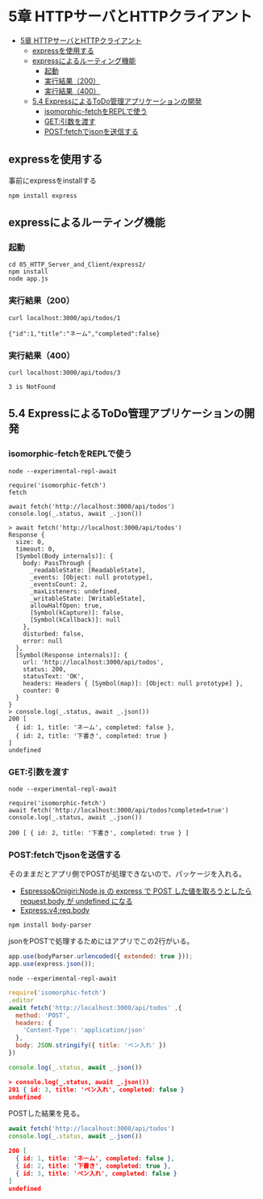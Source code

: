 # 5章 HTTPサーバとHTTPクライアント

- [5章 HTTPサーバとHTTPクライアント](#5章-httpサーバとhttpクライアント)
  - [expressを使用する](#expressを使用する)
  - [expressによるルーティング機能](#expressによるルーティング機能)
    - [起動](#起動)
    - [実行結果（200）](#実行結果200)
    - [実行結果（400）](#実行結果400)
  - [5.4 ExpressによるToDo管理アプリケーションの開発](#54-expressによるtodo管理アプリケーションの開発)
    - [isomorphic-fetchをREPLで使う](#isomorphic-fetchをreplで使う)
    - [GET:引数を渡す](#get引数を渡す)
    - [POST:fetchでjsonを送信する](#postfetchでjsonを送信する)

## expressを使用する

事前にexpressをinstallする
```
npm install express
```

## expressによるルーティング機能

### 起動

```
cd 05_HTTP_Server_and_Client/express2/
npm install
node app.js
```

### 実行結果（200）

```
curl localhost:3000/api/todos/1
```
```
{"id":1,"title":"ネーム","completed":false}
```


### 実行結果（400）

```
curl localhost:3000/api/todos/3
```
```
3 is NotFound
```

## 5.4 ExpressによるToDo管理アプリケーションの開発

###  isomorphic-fetchをREPLで使う

```
node --experimental-repl-await
```

```
require('isomorphic-fetch')
fetch

await fetch('http://localhost:3000/api/todos')
console.log(_.status, await _.json())
```

```
> await fetch('http://localhost:3000/api/todos')
Response {
  size: 0,
  timeout: 0,
  [Symbol(Body internals)]: {
    body: PassThrough {
      _readableState: [ReadableState],
      _events: [Object: null prototype],
      _eventsCount: 2,
      _maxListeners: undefined,
      _writableState: [WritableState],
      allowHalfOpen: true,
      [Symbol(kCapture)]: false,
      [Symbol(kCallback)]: null
    },
    disturbed: false,
    error: null
  },
  [Symbol(Response internals)]: {
    url: 'http://localhost:3000/api/todos',
    status: 200,
    statusText: 'OK',
    headers: Headers { [Symbol(map)]: [Object: null prototype] },
    counter: 0
  }
}
> console.log(_.status, await _.json())
200 [
  { id: 1, title: 'ネーム', completed: false },
  { id: 2, title: '下書き', completed: true }
]
undefined
```

### GET:引数を渡す

```
node --experimental-repl-await
```

```
require('isomorphic-fetch')
await fetch('http://localhost:3000/api/todos?completed=true')
console.log(_.status, await _.json())
```

```
200 [ { id: 2, title: '下書き', completed: true } ]
```

### POST:fetchでjsonを送信する

そのままだとアプリ側でPOSTが処理できないので、パッケージを入れる。  
- [Espresso&Onigiri:Node.js の express で POST した値を取ろうとしたら request.body が undefined になる](https://va2577.github.io/post/99/)
- [Express:v4:req.body](https://expressjs.com/en/4x/api.html#req.body)

```
npm install body-parser
```

jsonをPOSTで処理するためにはアプリでこの2行がいる。
```js
app.use(bodyParser.urlencoded({ extended: true }));
app.use(express.json());
```


```
node --experimental-repl-await
```

```js
require('isomorphic-fetch')
.editor
await fetch('http://localhost:3000/api/todos' ,{
  method: 'POST',
  headers: {
    'Content-Type': 'application/json'
  },
  body: JSON.stringify({ title: 'ペン入れ' })
})
```

```js
console.log(_.status, await _.json())
```
```json
> console.log(_.status, await _.json())
201 { id: 3, title: 'ペン入れ', completed: false }
undefined
```

POSTした結果を見る。
```js
await fetch('http://localhost:3000/api/todos')
console.log(_.status, await _.json())
```
```json
200 [
  { id: 1, title: 'ネーム', completed: false },
  { id: 2, title: '下書き', completed: true },
  { id: 3, title: 'ペン入れ', completed: false }
]
undefined
```
